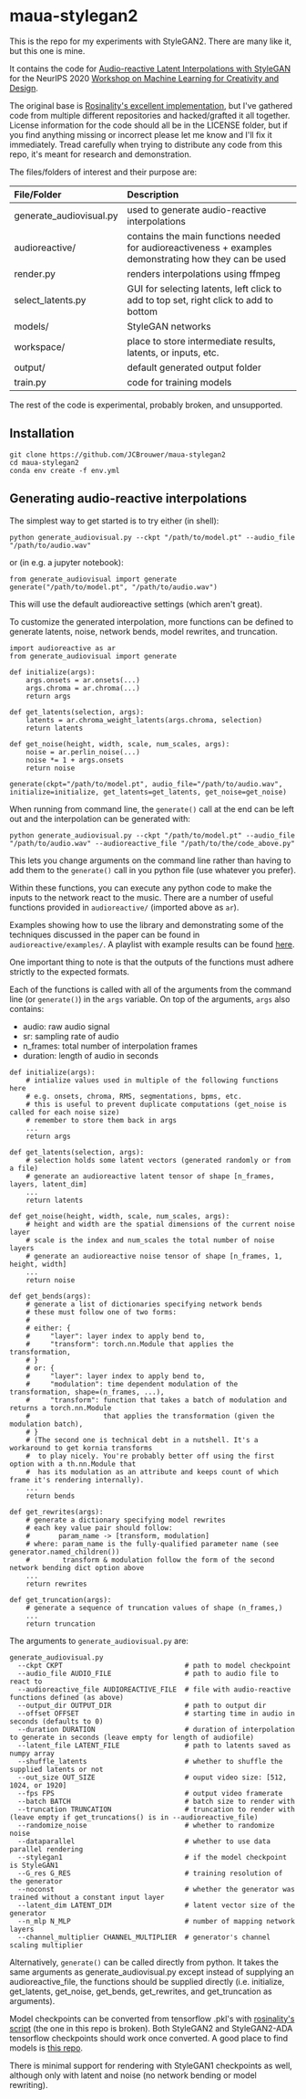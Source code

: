 # maua-stylegan2

This is the repo for my experiments with StyleGAN2. There are many like it, but this one is mine.

It contains the code for [Audio-reactive Latent Interpolations with StyleGAN](https://wavefunk.xyz/assets/audio-reactive-stylegan/paper.pdf) for the NeurIPS 2020 [Workshop on Machine Learning for Creativity and Design](https://neurips2020creativity.github.io/).

The original base is [Rosinality's excellent implementation](https://github.com/rosinality/stylegan2-pytorch), but I've gathered code from multiple different repositories and hacked/grafted it all together. License information for the code should all be in the LICENSE folder, but if you find anything missing or incorrect please let me know and I'll fix it immediately. Tread carefully when trying to distribute any code from this repo, it's meant for research and demonstration.

The files/folders of interest and their purpose are:

| File/Folder | Description
| :--- | :----------
| generate_audiovisual.py | used to generate audio-reactive interpolations
| audioreactive/ | contains the main functions needed for audioreactiveness + examples demonstrating how they can be used
| render.py | renders interpolations using ffmpeg
| select_latents.py | GUI for selecting latents, left click to add to top set, right click to add to bottom
| models/ | StyleGAN networks
| workspace/ | place to store intermediate results, latents, or inputs, etc.
| output/ | default generated output folder
| train.py | code for training models

The rest of the code is experimental, probably broken, and unsupported.

## Installation

```
git clone https://github.com/JCBrouwer/maua-stylegan2
cd maua-stylegan2
conda env create -f env.yml
```

## Generating audio-reactive interpolations

The simplest way to get started is to try either (in shell):
```
python generate_audiovisual.py --ckpt "/path/to/model.pt" --audio_file "/path/to/audio.wav"
```
or (in e.g. a jupyter notebook):
```
from generate_audiovisual import generate
generate("/path/to/model.pt", "/path/to/audio.wav")
```

This will use the default audioreactive settings (which aren't great).

To customize the generated interpolation, more functions can be defined to generate latents, noise, network bends, model rewrites, and truncation.

```
import audioreactive as ar
from generate_audiovisual import generate

def initialize(args):
    args.onsets = ar.onsets(...)
    args.chroma = ar.chroma(...)
    return args

def get_latents(selection, args):
    latents = ar.chroma_weight_latents(args.chroma, selection)
    return latents

def get_noise(height, width, scale, num_scales, args):
    noise = ar.perlin_noise(...)
    noise *= 1 + args.onsets
    return noise

generate(ckpt="/path/to/model.pt", audio_file="/path/to/audio.wav", initialize=initialize, get_latents=get_latents, get_noise=get_noise)
```

When running from command line, the `generate()` call at the end can be left out and the interpolation can be generated with:

```
python generate_audiovisual.py --ckpt "/path/to/model.pt" --audio_file "/path/to/audio.wav" --audioreactive_file "/path/to/the/code_above.py"
```

This lets you change arguments on the command line rather than having to add them to the `generate()` call in you python file (use whatever you prefer).

Within these functions, you can execute any python code to make the inputs to the network react to the music. There are a number of useful functions provided in `audioreactive/` (imported above as `ar`).

Examples showing how to use the library and demonstrating some of the techniques discussed in the paper can be found in `audioreactive/examples/`. A playlist with example results can be found [here](https://www.youtube.com/watch?v=2LxHRGppdpA&list=PLkain1QGMwiWndQwr3U4shvNpoFC21E3a).

One important thing to note is that the outputs of the functions must adhere strictly to the expected formats. 

Each of the functions is called with all of the arguments from the command line (or `generate()`) in the `args` variable. On top of the arguments, `args` also contains:
* audio: raw audio signal
* sr: sampling rate of audio
* n_frames: total number of interpolation frames
* duration: length of audio in seconds

```
def initialize(args):
    # intialize values used in multiple of the following functions here
    # e.g. onsets, chroma, RMS, segmentations, bpms, etc.
    # this is useful to prevent duplicate computations (get_noise is called for each noise size)
    # remember to store them back in args
    ...
    return args

def get_latents(selection, args):
    # selection holds some latent vectors (generated randomly or from a file)
    # generate an audioreactive latent tensor of shape [n_frames, layers, latent_dim]
    ...
    return latents

def get_noise(height, width, scale, num_scales, args):
    # height and width are the spatial dimensions of the current noise layer
    # scale is the index and num_scales the total number of noise layers
    # generate an audioreactive noise tensor of shape [n_frames, 1, height, width]
    ...
    return noise

def get_bends(args):
    # generate a list of dictionaries specifying network bends
    # these must follow one of two forms:
    #
    # either: {
    #     "layer": layer index to apply bend to,
    #     "transform": torch.nn.Module that applies the transformation,
    # }
    # or: {
    #     "layer": layer index to apply bend to,
    #     "modulation": time dependent modulation of the transformation, shape=(n_frames, ...), 
    #     "transform": function that takes a batch of modulation and returns a torch.nn.Module
    #                  that applies the transformation (given the modulation batch),
    # }
    # (The second one is technical debt in a nutshell. It's a workaround to get kornia transforms
    #  to play nicely. You're probably better off using the first option with a th.nn.Module that
    #  has its modulation as an attribute and keeps count of which frame it's rendering internally).
    ...
    return bends

def get_rewrites(args):
    # generate a dictionary specifying model rewrites
    # each key value pair should follow:
    #       param_name -> [transform, modulation]
    # where: param_name is the fully-qualified parameter name (see generator.named_children())
    #        transform & modulation follow the form of the second network bending dict option above
    ...
    return rewrites

def get_truncation(args):
    # generate a sequence of truncation values of shape (n_frames,)
    ...
    return truncation
```

The arguments to `generate_audiovisual.py` are:
```
generate_audiovisual.py
  --ckpt CKPT                              # path to model checkpoint
  --audio_file AUDIO_FILE                  # path to audio file to react to
  --audioreactive_file AUDIOREACTIVE_FILE  # file with audio-reactive functions defined (as above)
  --output_dir OUTPUT_DIR                  # path to output dir
  --offset OFFSET                          # starting time in audio in seconds (defaults to 0)
  --duration DURATION                      # duration of interpolation to generate in seconds (leave empty for length of audiofile)
  --latent_file LATENT_FILE                # path to latents saved as numpy array
  --shuffle_latents                        # whether to shuffle the supplied latents or not
  --out_size OUT_SIZE                      # ouput video size: [512, 1024, or 1920]
  --fps FPS                                # output video framerate
  --batch BATCH                            # batch size to render with
  --truncation TRUNCATION                  # truncation to render with (leave empty if get_truncations() is in --audioreactive_file)
  --randomize_noise                        # whether to randomize noise
  --dataparallel                           # whether to use data parallel rendering
  --stylegan1                              # if the model checkpoint is StyleGAN1
  --G_res G_RES                            # training resolution of the generator
  --noconst                                # whether the generator was trained without a constant input layer
  --latent_dim LATENT_DIM                  # latent vector size of the generator
  --n_mlp N_MLP                            # number of mapping network layers
  --channel_multiplier CHANNEL_MULTIPLIER  # generator's channel scaling multiplier
```

Alternatively, `generate()` can be called directly from python. It takes the same arguments as generate_audiovisual.py except instead of supplying an audioreactive_file, the functions should be supplied directly (i.e. initialize, get_latents, get_noise, get_bends, get_rewrites, and get_truncation as arguments).

Model checkpoints can be converted from tensorflow .pkl's with [rosinality's script](https://github.com/rosinality/stylegan2-pytorch/blob/master/convert_weight.py) (the one in this repo is broken). Both StyleGAN2 and StyleGAN2-ADA tensorflow checkpoints should work once converted. A good place to find models is [this repo](https://github.com/justinpinkney/awesome-pretrained-stylegan2).

There is minimal support for rendering with StyleGAN1 checkpoints as well, although only with latent and noise (no network bending or model rewriting).

